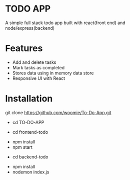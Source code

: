 # TODO APP

A simple full stack todo app built with react(front end) and node/express(backend)

# Features
- Add and delete tasks
- Mark tasks as completed
- Stores data using in memory data store
- Responsive UI with React

# Installation
git clone https://github.com/woomie/To-Do-App.git
- cd TO-DO-APP

* cd frontend-todo 
- npm install
- npm start

* cd backend-todo
- npm install
- nodemon index.js